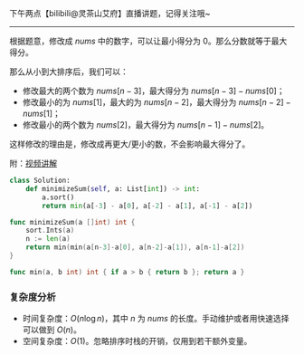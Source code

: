 下午两点【biIibiIi@灵茶山艾府】直播讲题，记得关注哦~

---

根据题意，修改成 $\textit{nums}$ 中的数字，可以让最小得分为 $0$。那么分数就等于最大得分。

那么从小到大排序后，我们可以：

- 修改最大的两个数为 $\textit{nums}[n-3]$，最大得分为 $\textit{nums}[n-3]-\textit{nums}[0]$；
- 修改最小的为 $\textit{nums}[1]$，最大的为 $\textit{nums}[n-2]$，最大得分为 $\textit{nums}[n-2]-\textit{nums}[1]$；
- 修改最小的两个数为 $\textit{nums}[2]$，最大得分为 $\textit{nums}[n-1]-\textit{nums}[2]$。

这样修改的理由是，修改成再更大/更小的数，不会影响最大得分了。

附：[视频讲解](https://www.bilibili.com/video/BV15D4y1G7ms/)

```py [sol1-Python3]
class Solution:
    def minimizeSum(self, a: List[int]) -> int:
        a.sort()
        return min(a[-3] - a[0], a[-2] - a[1], a[-1] - a[2])
```

```go [sol1-Go]
func minimizeSum(a []int) int {
	sort.Ints(a)
	n := len(a)
	return min(min(a[n-3]-a[0], a[n-2]-a[1]), a[n-1]-a[2])
}

func min(a, b int) int { if a > b { return b }; return a }
```

### 复杂度分析

- 时间复杂度：$O(n\log n)$，其中 $n$ 为 $\textit{nums}$ 的长度。手动维护或者用快速选择可以做到 $O(n)$。
- 空间复杂度：$O(1)$。忽略排序时栈的开销，仅用到若干额外变量。
